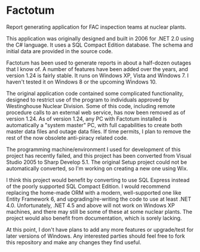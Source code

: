 # Factotum
Report generating application for FAC inspection teams at nuclear plants.

This application was originally designed and built in 2006 for .NET 2.0 using the C# language.  It uses a SQL Compact Edition database.  The schema and initial data are provided in the source code.

Factotum has been used to generate reports in about a half-dozen outages that I know of.  A number of features have been added over the years, and version 1.24 is fairly stable.  It runs on Windows XP, Vista and Windows 7.  I haven't tested it on Windows 8 or the upcoming Windows 10.

The original application code contained some complicated functionality, designed to restrict use of the program to individuals approved by Westinghouse Nuclear Division.  Some of this code, including remote procedure calls to an external web service, has now been removed as of version 1.24.  As of version 1.24, any PC with Factotum installed is automatically a "system master" PC, with full capabilities to create both master data files and outage data files.  If time permits, I plan to remove the rest of the now obsolete anti-piracy related code.

The programming machine/environment I used for development of this project has recently failed, and this project has been converted from Visual Studio 2005 to Sharp Develop 5.1.  The original Setup project could not be automatically converted, so I'm working on creating a new one using Wix.  

I think this project would benefit by converting to use SQL Express instead of the poorly supported SQL Compact Edition.  I would recommend replacing the home-made ORM with a modern, well-supported one like Entity Framework 6, and upgrading/re-writing the code to use at least .NET 4.0.  Unfortunately, .NET 4.5 and above will not work on Windows XP machines, and there may still be some of these at some nuclear plants.  The project would also benefit from documentation, which is sorely lacking.

At this point, I don't have plans to add any more features or upgrade/test for later versions of Windows.  Any interested parties should feel free to fork this repository and make any changes they find useful.
